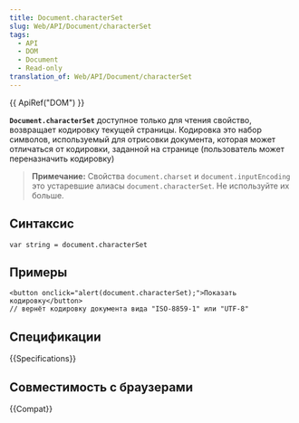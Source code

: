 ```yaml
---
title: Document.characterSet
slug: Web/API/Document/characterSet
tags:
  - API
  - DOM
  - Document
  - Read-only
translation_of: Web/API/Document/characterSet
---
```


{{ ApiRef("DOM") }}

**`Document.characterSet`** доступное только для чтения свойство, возвращает кодировку текущей страницы. Кодировка это набор символов, используемый для отрисовки документа, которая может отличаться от кодировки, заданной на странице (пользователь может переназначить кодировку)

> **Примечание:** Свойства `document.charset` и `document.inputEncoding` это устаревшие алиасы `document.characterSet`. Не используйте их больше.

## Синтаксис

```
var string = document.characterSet
```

## Примеры

```
<button onclick="alert(document.characterSet);">Показать кодировку</button>
// вернёт кодировку документа вида "ISO-8859-1" или "UTF-8"
```

## Спецификации

{{Specifications}}

## Совместимость с браузерами

{{Compat}}
